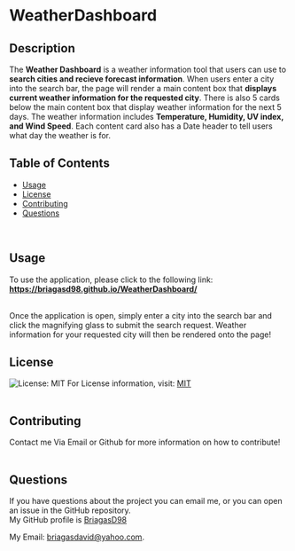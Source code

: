# WeatherDashboard

## Description

The **Weather Dashboard** is a weather information tool that users can use to **search cities and recieve forecast information**. When users enter a city into the search bar,
the page will render a main content box that **displays current weather information for the requested city**. There is also 5 cards below the main content box that display
weather information for the next 5 days. The weather information includes **Temperature, Humidity, UV index, and Wind Speed**. Each content card also has a Date header to
tell users what day the weather is for.

## Table of Contents
* [Usage](#Usage)
* [License](#License)
* [Contributing](#Contributing)
* [Questions](#Questions)
<br/>

## Usage

To use the application, please click to the following link: <br/>
**https://briagasd98.github.io/WeatherDashboard/**

<br/>
Once the application is open, simply enter a city into the search bar and click the magnifying glass to submit the search request. Weather information for
your requested city will then be rendered onto the page!

## License

![License: MIT](https://img.shields.io/badge/License-MIT-yellow.svg)
For License information, visit:
[MIT](https://opensource.org/licenses/MIT)
<br/>
<br/>
## Contributing
  
Contact me Via Email or Github for more information on how to contribute!
<br/>
<br/>
  
## Questions
  
If you have questions about the project you can email me, or you can open an issue in the GitHub repository.
<br/>
My GitHub profile is [BriagasD98](https://github.com/BriagasD98)  
    
My Email: [briagasdavid@yahoo.com](mailto:briagasdavid@yahoo.com).
